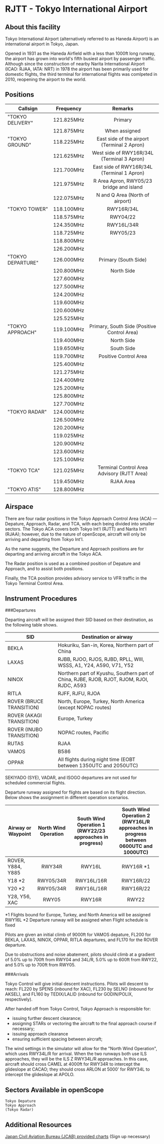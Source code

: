 # RJTT - Tokyo International Airport

## About this facility

Tokyo International Airport (alternatively referred to as Haneda Airport) is an international airport in Tokyo, Japan. 

Opened in 1931 as the Haneda Airfield with a less than 1000ft long runway, the airport has grown into world's fifth busiest airport by passenger traffic. Although since the construction of nearby Narita International Airport (ICAO: RJAA, IATA: NRT) in 1978 the airport has been primarily used for domestic flights, the third terminal for international flights was comlpeted in 2010, reopening the airport to the world.

## Positions

|Callsign             | Frequency  | Remarks
|---------------------|:----------:|:---------------------------------------------:|
|"TOKYO DELIVERY"     | 121.825MHz | Primary                                       |
|                     | 121.875MHz | When assigned                                 |
|"TOKYO GROUND"       | 118.225MHz | East side of the airport (Terminal 2 Apron)   |
|                     | 121.625MHz | West side of RWY16R/34L (Terminal 3 Apron)    |
|                     | 121.700MHz | East side of RWY16R/34L (Terminal 1 Apron)    |
|                     | 121.975MHz | R Area Apron, RWY05/23 bridge and island      |
|                     | 122.075MHz | N and Q Area (North of airport)               |
|"TOKYO TOWER"        | 118.100MHz | RWY16R/34L                                    |
|                     | 118.575MHz | RWY04/22                                      |
|                     | 124.350MHz | RWY16L/34R                                    |
|                     | 118.725MHz | RWY05/23                                      |
|                     | 118.800MHz |                                               |
|                     | 126.200MHz |                                               |
|"TOKYO DEPARTURE"    | 126.000MHz | Primary (South Side)                          |
|                     | 120.800MHz | North Side                                    |
|                     | 127.600MHz |                                               |
|                     | 127.500MHz |                                               |
|                     | 124.200MHz |                                               |
|                     | 119.600MHz |                                               |
|                     | 120.600MHz |                                               |
|                     | 125.525MHz |                                               |
|"TOKYO APPROACH"     | 119.100MHz | Primary, South Side (Positive Control Area)   |
|                     | 119.400MHz | North Side                                    |
|                     | 119.650MHz | South Side                                    |
|                     | 119.700MHz | Positive Control Area                         |
|                     | 125.400MHz |                                               |
|                     | 121.275MHz |                                               |
|                     | 124.400MHz |                                               |
|                     | 125.200MHz |                                               |
|                     | 125.800MHz |                                               |
|                     | 127.700MHz |                                               |
|"TOKYO RADAR"        | 124.000MHz |                                               |
|                     | 126.500MHz |                                               |
|                     | 120.200MHz |                                               |
|                     | 119.025MHz |                                               |
|                     | 120.900MHz |                                               |
|                     | 123.600MHz |                                               |
|                     | 125.100MHz |                                               |
|"TOKYO TCA"          | 121.025MHz | Terminal Control Area Advisory (RJTT Area)    |
|                     | 119.450MHz | RJAA Area                                     |
|"TOKYO ATIS"         | 128.800MHz |                                               |

## Airspace

There are four radar positions in the Tokyo Approach Control Area (ACA) — Depature, Approach, Radar, and TCA, with each being divided into smaller sectors. The Tokyo ACA covers both Tokyo Int'l (RJTT) and Narita Int'l (RJAA); however, due to the nature of openScope, aircraft will only be arriving and departing from Tokyo Int'l.

As the name suggests, the Departure and Approach positions are for departing and arriving aircraft in the Tokyo ACA.

The Radar position is used as a combined position of Depature and Approach, and to assist both positions.

Finally, the TCA position provides advisory service to VFR traffic in the Tokyo Terminal Control Area. 

## Instrument Procedures

###Departures

Departing aircraft will be assigned their SID based on their destination, as the following table shows.

|SID                      | Destination or airway                                                                     
|-------------------------|-------------------------------------------------------------------------------------------|
|BEKLA                    | Hokuriku, San-in, Korea, Northern part of China                                           |
|LAXAS                    | RJBB, RJOO, RJOS, RJBD, RPLL, WIII, WSSS, A1, Y24, A590, V71, Y52                         |
|NINOX                    | Northern part of Kyushu, Southern part of China, RJBE, RJOB, RJOT, RJOM, RJOI, RJDC, A593 |
|RITLA                    | RJFF, RJFU, RJOA                                                                          |
|ROVER (BRUCE TRANSITION) | North, Europe, Turkey, North America (except NOPAC routes)                                |
|ROVER (AKAGI TRANSITION) | Europe, Turkey                                                                            |
|ROVER (INUBO TRANSITION) | NOPAC routes, Pacific                                                                     |
|RUTAS                    | RJAA                                                                                      |
|VAMOS                    | B586                                                                                      |
|OPPAR                    | All flights during night time (EOBT between 1350UTC and 2050UTC)                          |

SEKIYADO (SYE), VADAR, and ISOGO departures are not used for scheduled commercial flights.

Departure runway assigned for flights are based on its flight direction. Below shows the assignment in different operation scenarios.

|Airway or Waypoint       | North Wind Operation   | South Wind Operation 1 (RWY22/23 approaches in progress)   | South Wind Operation 2 (RWY16L/R approaches in progress between 0600UTC and 1000UTC) 
|-------------------------|:----------------------:|:----------------------------------------------------------:|:--------------------------------------------------------------------------------------:|
|ROVER, Y884, Y885        | RWY34R                 | RWY16L                                                     | RWY16R *1                                                                              |
|Y18 *2                   | RWY05/34R              | RWY16L/16R                                                 | RWY16R/22                                                                              |
|Y20 *2                   | RWY05/34R              | RWY16L/16R                                                 | RWY16R/22                                                                              |
|Y28, Y56, XAC            | RWY05                  | RWY16R                                                     | RWY22                                                                                  |

*1 Flights bound for Europe, Turkey, and North America will be assigned RWY16L
*2 Departure runway will be assigned when Flight schedule is fixed

Pilots are given an initial climb of 9000ft for VAMOS depature, FL200 for BEKLA, LAXAS, NINOX, OPPAR, RITLA departures, and FL170 for the ROVER departure.

Due to obstructions and noise abatement, pilots should climb at a gradient of 5.0% up to 700ft from RWY04 and 34L/R, 5.0% up to 600ft from RWY22, and 5.0% up to 700ft from RWY05. 

###Arrivals

Tokyo Control will give initial descent instructions. Pilots will descent to reach: FL220 by SPENS (inbound for XAC), FL230 by SELNO (inbound for AKSEL), and FL160 by TEDIX/LALID (inbound for GODIN/POLIX, respectively).

After handed off from Tokyo Control, Tokyo Approach is responsible for: 
* issuing further descent clearance;
* assigning STARs or vectoring the aircraft to the final approach course if necessary;
* issuing approach clearance
* ensuring sufficient spacing between aircraft;

The wind settings in the simulator will allow for the "North Wind Operation", which uses RWY34L/R for arrival. When the two runways both use ILS approaches, they will be the ILS Z RWY34L/R approaches. In this case, aircraft should cross CAMEL at 4000ft for RWY34R to intercept the glideslope at CACAO; they should cross ARLON at 5000' for RWY34L to intercept the glideslope at APOLO.

## Sectors Available in openScope
```
Tokyo Depature
Tokyo Approach
(Tokyo Radar)
```

## Additional Resources
<a href="https://aisjapan.mlit.go.jp" target="_blank">Japan Civil Aviation Bureau (JCAB) provided charts</a> (Sign up necessary)